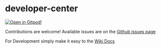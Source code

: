 # developer-center


[![Open in Gitpod!](https://gitpod.io/button/open-in-gitpod.svg)](https://gitpod.io/#https://github.com/Islam-Made-Easy/islam_made_easy)

Contributions are welcome! Available issues are on the [Github issues page](https://github.com/Islam-Made-Easy/Islam-Made-Easy/issues)

For Development simply make it easy to the [Wiki Docs](https://github.com/Islam-Made-Easy/developer-center/wiki)

